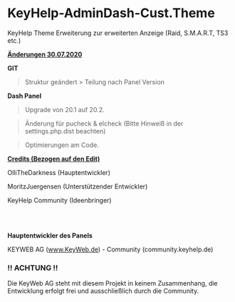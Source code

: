# KeyHelp-AdminDash-Cust.Theme
KeyHelp Theme Erweiterung zur erweiterten Anzeige (Raid, S.M.A.R.T, TS3 etc.)

<u> <b> Änderungen 30.07.2020 </b> </u>

<b> GIT </b>
> Struktur geändert > Teilung nach Panel Version

<b> Dash Panel </b>
> Upgrade von 20.1 auf 20.2.

> Änderung für pucheck & elcheck (Bitte Hinweiß in der settings.php.dist beachten)

> Optimierungen am Code.


<b> <u> Credits (Bezogen auf den Edit) </u> </b>

OlliTheDarkness (Hauptentwickler)

MoritzJuergensen (Unterstützender Entwickler)

KeyHelp Community (Ideenbringer)

<br />
<br />

<b> Hauptentwickler des Panels </b>

KEYWEB AG (www.KeyWeb.de) - Community (community.keyhelp.de)

<h3> !! ACHTUNG !! </h3>

Die KeyWeb AG steht mit diesem Projekt in keinem Zusammenhang, die Entwicklung erfolgt frei und ausschließlich durch die Community.
